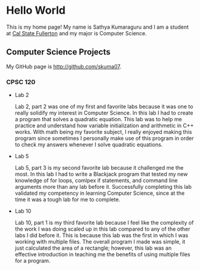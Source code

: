 # Hello World

This is my home page! My name is Sathya Kumaraguru and I am a student at [Cal State Fullerton](http://www.fullerton.edu/) and my major is Computer Science.

## Computer Science Projects

My GitHub page is http://github.com/skuma07.

### CPSC 120

* Lab 2

    Lab 2, part 2 was one of my first and favorite labs because it was one to really solidify my interest in Computer Science. In this lab I had to create a program that solves a quadratic equation. This lab was to help me practice and understand how variable initialization and arithmetic in C++ works. With math being my favorite subject, I really enjoyed making this program since sometimes I personally make use of this program in order to check my answers whenever I solve quadratic equations.

* Lab 5

    Lab 5, part 3 is my second favorite lab because it challenged me the most. In this lab I had to write a Blackjack program that tested my new knowledge of for loops, comlpex if statements, and command line arguments more than any lab before it. Successfully completing this lab validated my competency in learning Computer Science, since at the time it was a tough lab for me to complete.

* Lab 10

    Lab 10, part 1 is my third favorite lab because I feel like the complexity of the work I was doing scaled up in this lab compared to any of the other labs I did before it. This is because this lab was the first in which I was working with multiple files. The overall program I made was simple, it just calculated the area of a rectangle; however, this lab was an effective introduction in teaching me the benefits of using multiple files for a program.